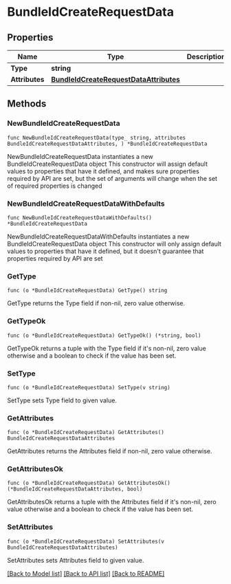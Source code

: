 # BundleIdCreateRequestData

## Properties

Name | Type | Description | Notes
------------ | ------------- | ------------- | -------------
**Type** | **string** |  | 
**Attributes** | [**BundleIdCreateRequestDataAttributes**](BundleIdCreateRequestDataAttributes.md) |  | 

## Methods

### NewBundleIdCreateRequestData

`func NewBundleIdCreateRequestData(type_ string, attributes BundleIdCreateRequestDataAttributes, ) *BundleIdCreateRequestData`

NewBundleIdCreateRequestData instantiates a new BundleIdCreateRequestData object
This constructor will assign default values to properties that have it defined,
and makes sure properties required by API are set, but the set of arguments
will change when the set of required properties is changed

### NewBundleIdCreateRequestDataWithDefaults

`func NewBundleIdCreateRequestDataWithDefaults() *BundleIdCreateRequestData`

NewBundleIdCreateRequestDataWithDefaults instantiates a new BundleIdCreateRequestData object
This constructor will only assign default values to properties that have it defined,
but it doesn't guarantee that properties required by API are set

### GetType

`func (o *BundleIdCreateRequestData) GetType() string`

GetType returns the Type field if non-nil, zero value otherwise.

### GetTypeOk

`func (o *BundleIdCreateRequestData) GetTypeOk() (*string, bool)`

GetTypeOk returns a tuple with the Type field if it's non-nil, zero value otherwise
and a boolean to check if the value has been set.

### SetType

`func (o *BundleIdCreateRequestData) SetType(v string)`

SetType sets Type field to given value.


### GetAttributes

`func (o *BundleIdCreateRequestData) GetAttributes() BundleIdCreateRequestDataAttributes`

GetAttributes returns the Attributes field if non-nil, zero value otherwise.

### GetAttributesOk

`func (o *BundleIdCreateRequestData) GetAttributesOk() (*BundleIdCreateRequestDataAttributes, bool)`

GetAttributesOk returns a tuple with the Attributes field if it's non-nil, zero value otherwise
and a boolean to check if the value has been set.

### SetAttributes

`func (o *BundleIdCreateRequestData) SetAttributes(v BundleIdCreateRequestDataAttributes)`

SetAttributes sets Attributes field to given value.



[[Back to Model list]](../README.md#documentation-for-models) [[Back to API list]](../README.md#documentation-for-api-endpoints) [[Back to README]](../README.md)


